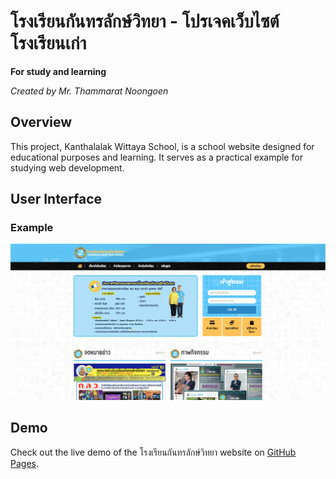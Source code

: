 # โรงเรียนกันทรลักษ์วิทยา - โปรเจคเว็บไซต์โรงเรียนเก่า

**For study and learning**

*Created by Mr. Thammarat Noongoen*

## Overview

This project, Kanthalalak Wittaya School, is a school website designed for educational purposes and learning. It serves as a practical example for studying web development.

## User Interface

### Example
![School Website UI](kwl.png)

## Demo

Check out the live demo of the โรงเรียนกันทรลักษ์วิทยา website on [GitHub Pages](https://tonzm.github.io/kanthalalakwittaya_school/).

